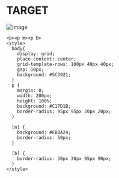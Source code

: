 # TARGET

![image](https://github.com/gaschneider/cssbattle/assets/16023844/9da50518-19f2-48b0-848e-ed088cef0b17)

```
<p><p m><p b>
<style>
  body{
    display: grid;
    place-content: center;
    grid-template-rows: 100px 40px 40px;
    gap: 10px;
    background: #5C3921;
  }
  p {
    margin: 0;
    width: 200px;
    height: 100%;
    background: #C17D1B;
    border-radius: 95px 95px 20px 20px;
  }

  [m] {
    background: #FBBA24;
    border-radius: 50px;
  }

  [b] {
    border-radius: 30px 30px 95px 90px;
  }
</style>
```
